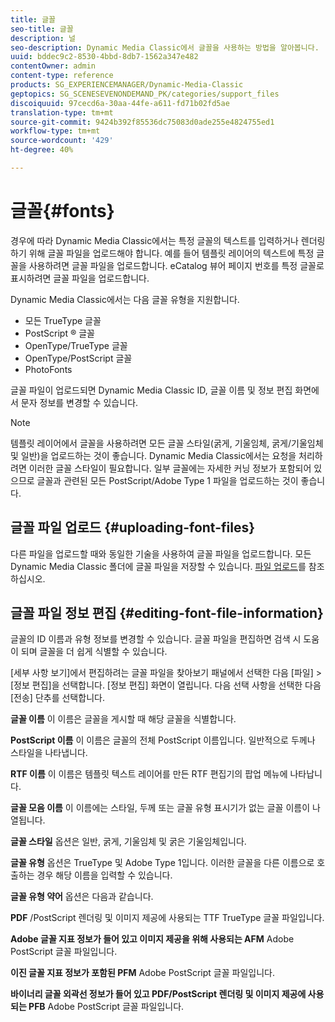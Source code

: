 ```yaml
---
title: 글꼴
seo-title: 글꼴
description: 널
seo-description: Dynamic Media Classic에서 글꼴을 사용하는 방법을 알아봅니다.
uuid: bddec9c2-8530-4bbd-8db7-1562a347e482
contentOwner: admin
content-type: reference
products: SG_EXPERIENCEMANAGER/Dynamic-Media-Classic
geptopics: SG_SCENESEVENONDEMAND_PK/categories/support_files
discoiquuid: 97cecd6a-30aa-44fe-a611-fd71b02fd5ae
translation-type: tm+mt
source-git-commit: 9424b392f85536dc75083d0ade255e4824755ed1
workflow-type: tm+mt
source-wordcount: '429'
ht-degree: 40%

---
```



# 글꼴{#fonts}

경우에 따라 Dynamic Media Classic에서는 특정 글꼴의 텍스트를 입력하거나 렌더링하기 위해 글꼴 파일을 업로드해야 합니다. 예를 들어 템플릿 레이어의 텍스트에 특정 글꼴을 사용하려면 글꼴 파일을 업로드합니다. eCatalog 뷰어 페이지 번호를 특정 글꼴로 표시하려면 글꼴 파일을 업로드합니다.

Dynamic Media Classic에서는 다음 글꼴 유형을 지원합니다.

* 모든 TrueType 글꼴
* PostScript ® 글꼴
* OpenType/TrueType 글꼴
* OpenType/PostScript 글꼴
* PhotoFonts

글꼴 파일이 업로드되면 Dynamic Media Classic ID, 글꼴 이름 및 정보 편집 화면에서 문자 정보를 변경할 수 있습니다.

>[!NOTE]
>
>템플릿 레이어에서 글꼴을 사용하려면 모든 글꼴 스타일(굵게, 기울임체, 굵게/기울임체 및 일반)을 업로드하는 것이 좋습니다. Dynamic Media Classic에서는 요청을 처리하려면 이러한 글꼴 스타일이 필요합니다. 일부 글꼴에는 자세한 커닝 정보가 포함되어 있으므로 글꼴과 관련된 모든 PostScript/Adobe Type 1 파일을 업로드하는 것이 좋습니다.

## 글꼴 파일 업로드 {#uploading-font-files}

다른 파일을 업로드할 때와 동일한 기술을 사용하여 글꼴 파일을 업로드합니다. 모든 Dynamic Media Classic 폴더에 글꼴 파일을 저장할 수 있습니다. [파일 업로드](uploading-files.md#uploading_your_files)를 참조하십시오.

## 글꼴 파일 정보 편집 {#editing-font-file-information}

글꼴의 ID 이름과 유형 정보를 변경할 수 있습니다. 글꼴 파일을 편집하면 검색 시 도움이 되며 글꼴을 더 쉽게 식별할 수 있습니다.

[세부 사항 보기]에서 편집하려는 글꼴 파일을 찾아보기 패널에서 선택한 다음 [파일] > [정보 편집]을 선택합니다. [정보 편집] 화면이 열립니다. 다음 선택 사항을 선택한 다음 [전송] 단추를 선택합니다.

**글꼴 이름** 이 이름은 글꼴을 게시할 때 해당 글꼴을 식별합니다.

**PostScript 이름** 이 이름은 글꼴의 전체 PostScript 이름입니다. 일반적으로 두께나 스타일을 나타냅니다.

**RTF 이름** 이 이름은 템플릿 텍스트 레이어를 만든 RTF 편집기의 팝업 메뉴에 나타납니다.

**글꼴 모음 이름** 이 이름에는 스타일, 두께 또는 글꼴 유형 표시기가 없는 글꼴 이름이 나열됩니다.

**글꼴 스타일** 옵션은 일반, 굵게, 기울임체 및 굵은 기울임체입니다.

**글꼴 유형** 옵션은 TrueType 및 Adobe Type 1입니다. 이러한 글꼴을 다른 이름으로 호출하는 경우 해당 이름을 입력할 수 있습니다.

**글꼴 유형 약어** 옵션은 다음과 같습니다.

**PDF** /PostScript 렌더링 및 이미지 제공에 사용되는 TTF TrueType 글꼴 파일입니다.

**Adobe 글꼴 지표 정보가 들어 있고 이미지 제공을 위해 사용되는 AFM** Adobe PostScript 글꼴 파일입니다.

**이진 글꼴 지표 정보가 포함된 PFM** Adobe PostScript 글꼴 파일입니다.

**바이너리 글꼴 외곽선 정보가 들어 있고 PDF/PostScript 렌더링 및 이미지 제공에 사용되는 PFB** Adobe PostScript 글꼴 파일입니다.
